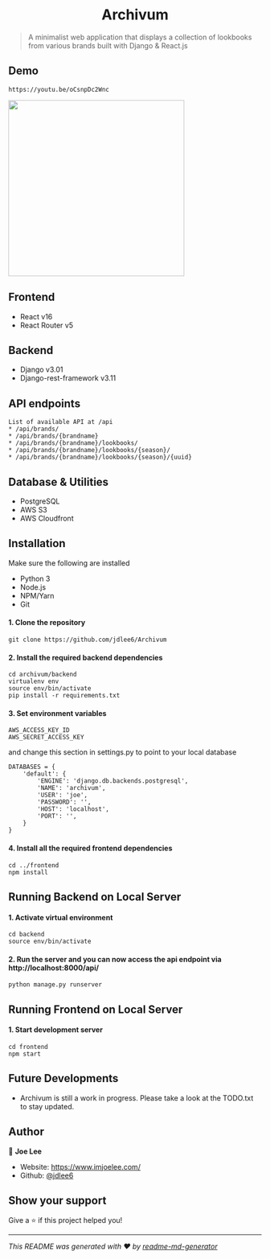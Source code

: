 <h1 align="center">Archivum</h1>
<p>
</p>

> A minimalist web application that displays a collection of lookbooks from various brands built with Django & React.js

## Demo

```
https://youtu.be/oCsnpDc2Wnc
```

<img src="https://i.imgur.com/MR6V4hG.jpg" width="350">

## Frontend

- React v16
- React Router v5

## Backend

- Django v3.01
- Django-rest-framework v3.11

## API endpoints

```
List of available API at /api
* /api/brands/
* /api/brands/{brandname}
* /api/brands/{brandname}/lookbooks/
* /api/brands/{brandname}/lookbooks/{season}/
* /api/brands/{brandname}/lookbooks/{season}/{uuid}
```

## Database & Utilities

- PostgreSQL
- AWS S3
- AWS Cloudfront

## Installation

Make sure the following are installed

- Python 3
- Node.js
- NPM/Yarn
- Git

#### 1. Clone the repository

```
git clone https://github.com/jdlee6/Archivum
```

#### 2. Install the required backend dependencies

```
cd archivum/backend
virtualenv env
source env/bin/activate
pip install -r requirements.txt
```

#### 3. Set environment variables

```
AWS_ACCESS_KEY_ID
AWS_SECRET_ACCESS_KEY
```

and change this section in settings.py to point to your local database

```
DATABASES = {
    'default': {
        'ENGINE': 'django.db.backends.postgresql',
        'NAME': 'archivum',
        'USER': 'joe',
        'PASSWORD': '',
        'HOST': 'localhost',
        'PORT': '',
    }
}
```

#### 4. Install all the required frontend dependencies

```
cd ../frontend
npm install
```

## Running Backend on Local Server

#### 1. Activate virtual environment

```
cd backend
source env/bin/activate
```

#### 2. Run the server and you can now access the api endpoint via http://localhost:8000/api/

```
python manage.py runserver
```

## Running Frontend on Local Server

#### 1. Start development server

```
cd frontend
npm start
```

## Future Developments

- Archivum is still a work in progress. Please take a look at the TODO.txt to stay updated.

## Author

👤 **Joe Lee**

- Website: https://www.imjoelee.com/
- Github: [@jdlee6](https://github.com/jdlee6)

## Show your support

Give a ⭐️ if this project helped you!

---

_This README was generated with ❤️ by [readme-md-generator](https://github.com/kefranabg/readme-md-generator)_

```

```
